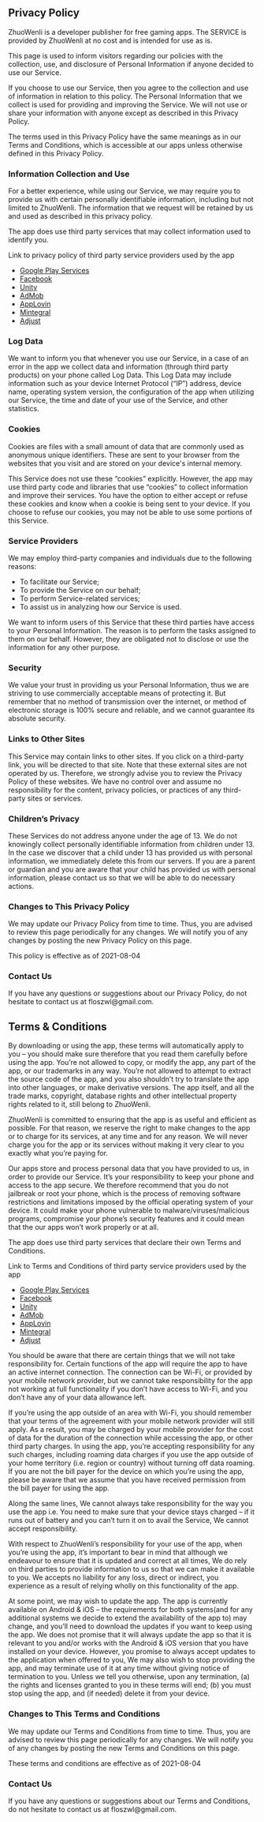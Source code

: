 <article class="privacy__content">
    <h2 class="title">Privacy Policy</h2>
    <p>ZhuoWenli is a developer publisher for free gaming apps. The SERVICE is provided by ZhuoWenli at no cost and is intended for use as is.</p>
    <p>This page is used to inform visitors regarding our policies with the collection, use, and disclosure of Personal Information if anyone decided to use our Service.</p>
    <p>If you choose to use our Service, then you agree to the collection and use of information in relation to this policy. The Personal Information that we collect is used for providing and improving the Service. We will not use or share your information with anyone except as described in this Privacy Policy.</p>
    <p>The terms used in this Privacy Policy have the same meanings as in our Terms and Conditions, which is accessible at our apps unless otherwise defined in this Privacy Policy.</p>
    <h3>Information Collection and Use</h3>
    <p>For a better experience, while using our Service, we may require you to provide us with certain personally identifiable information, including but not limited to ZhuoWenli. The information that we request will be retained by us and used as described in this privacy policy.</p>
    <p>The app does use third party services that may collect information used to identify you.</p>
    <p>Link to privacy policy of third party service providers used by the app</p>
    <ul>
        <li><a href="https://www.google.com/policies/privacy/">Google Play Services</a></li>
        <li><a href="https://www.facebook.com/about/privacy/update/printable">Facebook</a></li>
        <li><a href="https://unity3d.com/legal/privacy-policy">Unity</a></li>
        <li><a href="https://support.google.com/admob/answer/6128543?hl=en">AdMob</a></li>
        <li><a href="https://www.applovin.com/privacy/">AppLovin</a></li>
        <li><a href="https://www.mintegral.com/en/privacy/">Mintegral</a></li>
        <li><a href="https://www.adjust.com/terms/privacy-policy/">Adjust</a></li>
    </ul>
    <h3>Log Data</h3>
    <p>We want to inform you that whenever you use our Service, in a case of an error in the app we collect data and information (through third party products) on your phone called Log Data. This Log Data may include information such as your device Internet Protocol (“IP”) address, device name, operating system version, the configuration of the app when utilizing our Service, the time and date of your use of the Service, and other statistics.</p>
    <h3>Cookies</h3>
    <p>Cookies are files with a small amount of data that are commonly used as anonymous unique identifiers. These are sent to your browser from the websites that you visit and are stored on your device's internal memory.</p>
    <p>This Service does not use these “cookies” explicitly. However, the app may use third party code and libraries that use “cookies” to collect information and improve their services. You have the option to either accept or refuse these cookies and know when a cookie is being sent to your device. If you choose to refuse our cookies, you may not be able to use some portions of this Service.</p>
    <h3>Service Providers</h3>
    <p>We may employ third-party companies and individuals due to the following reasons:</p>
    <ul>
        <li>To facilitate our Service;</li>
        <li>To provide the Service on our behalf;</li>
        <li>To perform Service-related services;</li>
        <li>To assist us in analyzing how our Service is used.</li>
    </ul>
    <p>We want to inform users of this Service that these third parties have access to your Personal Information. The reason is to perform the tasks assigned to them on our behalf. However, they are obligated not to disclose or use the information for any other purpose.</p>
    <h3>Security</h3>
    <p>We value your trust in providing us your Personal Information, thus we are striving to use commercially acceptable means of protecting it. But remember that no method of transmission over the internet, or method of electronic storage is 100% secure and reliable, and we cannot guarantee its absolute security.</p>
    <h3>Links to Other Sites</h3>
    <p>This Service may contain links to other sites. If you click on a third-party link, you will be directed to that site. Note that these external sites are not operated by us. Therefore, we strongly advise you to review the Privacy Policy of these websites. We have no control over and assume no responsibility for the content, privacy policies, or practices of any third-party sites or services.</p>
    <h3>Children’s Privacy</h3>
    <p>These Services do not address anyone under the age of 13. We do not knowingly collect personally identifiable information from children under 13. In the case we discover that a child under 13 has provided us with personal information, we immediately delete this from our servers. If you are a parent or guardian and you are aware that your child has provided us with personal information, please contact us so that we will be able to do necessary actions.</p>
    <h3>Changes to This Privacy Policy</h3>
    <p>We may update our Privacy Policy from time to time. Thus, you are advised to review this page periodically for any changes. We will notify you of any changes by posting the new Privacy Policy on this page.</p>
    <p>This policy is effective as of 2021-08-04</p>
    <h3>Contact Us</h3>
    <p>If you have any questions or suggestions about our Privacy Policy, do not hesitate to contact us at floszwl@gmail.com.</p>
</article>
<article class="privacy__content">
    <h2 class="title">Terms & Conditions</h2>
    <p>By downloading or using the app, these terms will automatically apply to you – you should make sure therefore that you read them carefully before using the app. You’re not allowed to copy, or modify the app, any part of the app, or our trademarks in any way. You’re not allowed to attempt to extract the source code of the app, and you also shouldn’t try to translate the app into other languages, or make derivative versions. The app itself, and all the trade marks, copyright, database rights and other intellectual property rights related to it, still belong to ZhuoWenli.</p>
    <p>ZhuoWenli is committed to ensuring that the app is as useful and efficient as possible. For that reason, we reserve the right to make changes to the app or to charge for its services, at any time and for any reason. We will never charge you for the app or its services without making it very clear to you exactly what you’re paying for.</p>
    <p>Our apps store and process personal data that you have provided to us, in order to provide our Service. It’s your responsibility to keep your phone and access to the app secure. We therefore recommend that you do not jailbreak or root your phone, which is the process of removing software restrictions and limitations imposed by the official operating system of your device. It could make your phone vulnerable to malware/viruses/malicious programs, compromise your phone’s security features and it could mean that the our apps won’t work properly or at all.</p>
    <p>The app does use third party services that declare their own Terms and Conditions.</p>
    <p>Link to Terms and Conditions of third party service providers used by the app</p>
    <ul>
        <li><a href="https://www.google.com/policies/privacy/">Google Play Services</a></li>
        <li><a href="https://www.facebook.com/about/privacy/update/printable">Facebook</a></li>
        <li><a href="https://unity3d.com/legal/privacy-policy">Unity</a></li>
        <li><a href="https://support.google.com/admob/answer/6128543?hl=en">AdMob</a></li>
        <li><a href="https://www.applovin.com/privacy/">AppLovin</a></li>
        <li><a href="https://www.mintegral.com/en/privacy/">Mintegral</a></li>
        <li><a href="https://www.adjust.com/terms/privacy-policy/">Adjust</a></li>
    </ul>
    <p>You should be aware that there are certain things that we will not take responsibility for. Certain functions of the app will require the app to have an active internet connection. The connection can be Wi-Fi, or provided by your mobile network provider, but we cannot take responsibility for the app not working at full functionality if you don’t have access to Wi-Fi, and you don’t have any of your data allowance left.</p>
    <p>If you’re using the app outside of an area with Wi-Fi, you should remember that your terms of the agreement with your mobile network provider will still apply. As a result, you may be charged by your mobile provider for the cost of data for the duration of the connection while accessing the app, or other third party charges. In using the app, you’re accepting responsibility for any such charges, including roaming data charges if you use the app outside of your home territory (i.e. region or country) without turning off data roaming. If you are not the bill payer for the device on which you’re using the app, please be aware that we assume that you have received permission from the bill payer for using the app.</p>
    <p>Along the same lines, We cannot always take responsibility for the way you use the app i.e. You need to make sure that your device stays charged – if it runs out of battery and you can’t turn it on to avail the Service, We cannot accept responsibility.</p>
    <p>With respect to ZhuoWenli’s responsibility for your use of the app, when you’re using the app, it’s important to bear in mind that although we endeavour to ensure that it is updated and correct at all times, We do rely on third parties to provide information to us so that we can make it available to you. We accepts no liability for any loss, direct or indirect, you experience as a result of relying wholly on this functionality of the app.</p>
    <p>At some point, we may wish to update the app. The app is currently available on Android & iOS – the requirements for both systems(and for any additional systems we decide to extend the availability of the app to) may change, and you’ll need to download the updates if you want to keep using the app. We does not promise that it will always update the app so that it is relevant to you and/or works with the Android & iOS version that you have installed on your device. However, you promise to always accept updates to the application when offered to you, We may also wish to stop providing the app, and may terminate use of it at any time without giving notice of termination to you. Unless we tell you otherwise, upon any termination, (a) the rights and licenses granted to you in these terms will end; (b) you must stop using the app, and (if needed) delete it from your device.</p>
    <h3>Changes to This Terms and Conditions</h3>
    <p>We may update our Terms and Conditions from time to time. Thus, you are advised to review this page periodically for any changes. We will notify you of any changes by posting the new Terms and Conditions on this page.</p>
    <p>These terms and conditions are effective as of 2021-08-04</p>
    <h3>Contact Us</h3>
    <p>If you have any questions or suggestions about our Terms and Conditions, do not hesitate to contact us at floszwl@gmail.com.</p>
</article>
